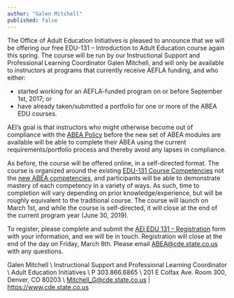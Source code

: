 ```yaml
---
author: "Galen Mitchell"
published: false
---
```


The Office of Adult Education Initiatives is pleased to announce that we will be offering our free EDU-131 – Introduction to Adult Education course again this spring. The course will be run by our Instructional Support and Professional Learning Coordinator Galen Mitchell, and will only be available to instructors at programs that currently receive AEFLA funding, and who either:

  *   started working for an AEFLA-funded program on or before September 1st, 2017; or
  *   have already taken/submitted a portfolio for one or more of the ABEA EDU courses.

AEI’s goal is that instructors who might otherwise become out of compliance with the [ABEA Policy](http://www.cde.state.co.us/cdeadult/grantees/handbook/abea-policy) before the new set of ABEA modules are available will be able to complete their ABEA using the current requirements/portfolio process and thereby avoid any lapses in compliance.

As before, the course will be offered online, in a self-directed format. The course is organized around the existing [EDU-131 Course Competencies](http://www.cde.state.co.us/cdeadult/instructors/abea/handbook/edu-131) not the [new ABEA competencies](https://docs.google.com/document/d/1ODMtENZ8rK4jsWWDsEve-seRhJXXcrSA4ODHS48vMfE), and participants will be able to demonstrate mastery of each competency in a variety of ways. As such, time to completion will vary depending on prior knowledge/experience, but will be roughly equivalent to the traditional course. The course will launch on March 1st, and while the course is self-directed, it will close at the end of the current program year (June 30, 2019).

To register, please complete and submit the [AEI EDU 131 – Registration](https://www.surveymonkey.com/r/GPGTNWF) form with your information, and we will be in touch. Registration will close at the end of the day on Friday, March 8th. Please email <ABEA@cde.state.co.us> with any questions.



Galen Mitchell \\
Instructional Support and Professional Learning Coordinator \\
Adult Education Initiatives \\
P 303.866.6865 \\
201 E Colfax Ave. Room 300, Denver, CO 80203 \\
<Mitchell_G@cde.state.co.us>  |  <https://www.cde.state.co.us>
